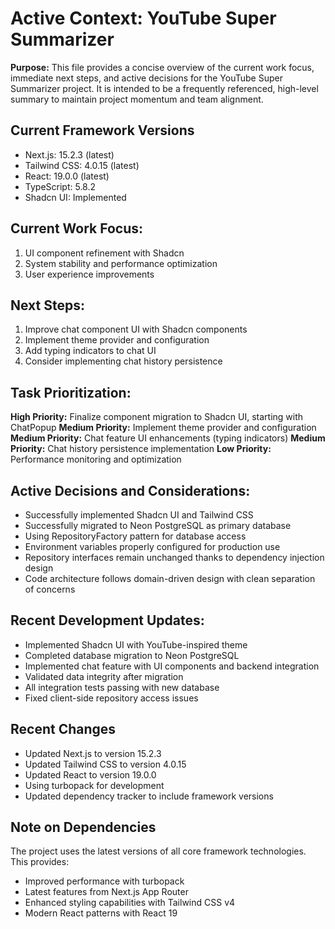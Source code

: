 # Active Context: YouTube Super Summarizer

**Purpose:** This file provides a concise overview of the current work focus, immediate next steps, and active decisions for the YouTube Super Summarizer project. It is intended to be a frequently referenced, high-level summary to maintain project momentum and team alignment.

## Current Framework Versions
- Next.js: 15.2.3 (latest)
- Tailwind CSS: 4.0.15 (latest)
- React: 19.0.0 (latest)
- TypeScript: 5.8.2
- Shadcn UI: Implemented

## Current Work Focus:
1. UI component refinement with Shadcn
2. System stability and performance optimization
3. User experience improvements

## Next Steps:
1. Improve chat component UI with Shadcn components
2. Implement theme provider and configuration
3. Add typing indicators to chat UI
4. Consider implementing chat history persistence

## Task Prioritization:
**High Priority:** Finalize component migration to Shadcn UI, starting with ChatPopup
**Medium Priority:** Implement theme provider and configuration
**Medium Priority:** Chat feature UI enhancements (typing indicators)
**Medium Priority:** Chat history persistence implementation
**Low Priority:** Performance monitoring and optimization

## Active Decisions and Considerations:
- Successfully implemented Shadcn UI and Tailwind CSS
- Successfully migrated to Neon PostgreSQL as primary database
- Using RepositoryFactory pattern for database access
- Environment variables properly configured for production use
- Repository interfaces remain unchanged thanks to dependency injection design
- Code architecture follows domain-driven design with clean separation of concerns

## Recent Development Updates:
- Implemented Shadcn UI with YouTube-inspired theme
- Completed database migration to Neon PostgreSQL
- Implemented chat feature with UI components and backend integration
- Validated data integrity after migration
- All integration tests passing with new database
- Fixed client-side repository access issues

## Recent Changes
- Updated Next.js to version 15.2.3
- Updated Tailwind CSS to version 4.0.15
- Updated React to version 19.0.0
- Using turbopack for development
- Updated dependency tracker to include framework versions

## Note on Dependencies
The project uses the latest versions of all core framework technologies. This provides:
- Improved performance with turbopack
- Latest features from Next.js App Router
- Enhanced styling capabilities with Tailwind CSS v4
- Modern React patterns with React 19
